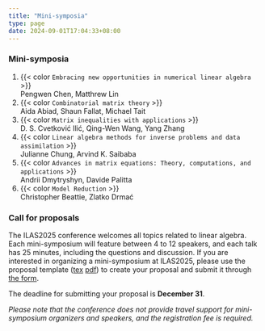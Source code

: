```yaml
---
title: "Mini-symposia"
type: page
date: 2024-09-01T17:04:33+08:00
---
```


### Mini-symposia

1. {{< color `Embracing new opportunities in numerical linear algebra` >}}  
Pengwen Chen, Matthrew Lin
2. {{< color `Combinatorial matrix theory` >}}  
Aida Abiad, Shaun Fallat, Michael Tait
3. {{< color `Matrix inequalities with applications` >}}  
D. S. Cvetković Ilić, Qing-Wen Wang, Yang Zhang
4. {{< color `Linear algebra methods for inverse problems and data assimilation` >}}  
Julianne Chung, Arvind K. Saibaba
5. {{< color `Advances in matrix equations: Theory, computations, and applications` >}}  
Andrii Dmytryshyn, Davide Palitta
6. {{< color `Model Reduction` >}}  
Christopher Beattie, Zlatko Drmać


### Call for proposals

The ILAS2025 conference welcomes all topics related to linear algebra.  Each 
mini-symposium will feature between 4 to 12 speakers, and 
each talk has 25 minutes, including the questions and discussion. 
If you are interested in 
organizing a mini-symposium at ILAS2025, please use the proposal template
([tex](/files/mini-template.tex) [pdf](/files/mini-template.pdf))
to create your proposal and submit it through 
[the form](https://docs.google.com/forms/d/e/1FAIpQLSdD_ANPpvUJxmTX0WzARxjd7nOC7apPPfa86_mtD5d509Rs3g/viewform?usp=sf_link).

The deadline for submitting your proposal is **December 31**.

_Please note that the conference does not provide travel support for mini-symposium organizers and speakers, and the registration fee is required._